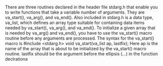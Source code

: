 There are three routines declared in the header file stdarg.h that enable you to write
functions that take a variable number of arguments. They are va_start(), va_arg(), and
va_end().
Also included in stdarg.h is a data type, va_list, which defines an array type suitable
for containing data items needed by va_start(), va_arg(), and va_end().
To initialize a given array that is needed by va_arg() and va_end(), you have to use the
va_start() macro routine before any arguments are processed.
The syntax for the va_start() macro is
#include <stdarg.h>
void va_start(va_list ap, lastfix);
Here ap is the name of the array that is about to be initialized by the va_start() macro
routine. lastfix should be the argument before the ellipsis (...) in the function declrationa
